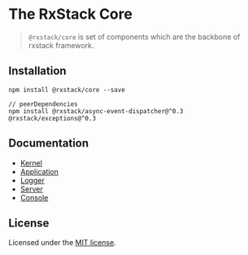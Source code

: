 # The RxStack Core

> `@rxstack/core` is set of components which are the backbone of rxstack framework.

## Installation

```
npm install @rxstack/core --save

// peerDependencies
npm install @rxstack/async-event-dispatcher@^0.3 @rxstack/exceptions@^0.3
```

## Documentation

* [Kernel](docs/kernel.md)
* [Application](docs/application.md)
* [Logger](docs/logger.md)
* [Server](docs/server.md)
* [Console](docs/console.md)

## License

Licensed under the [MIT license](../../LICENSE).



 
